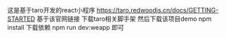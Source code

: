 这是基于taro开发的react小程序
https://taro.redwoodjs.cn/docs/GETTING-STARTED  基于该官网链接 下载taro相关脚手架
然后下载该项目demo
npm install 下载依赖
npm run dev:weapp 即可
